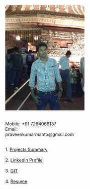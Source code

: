 <div class="row" style="height:500px">
  <div class="column" style="width:50%">
    <img src="/images/my_pic.jpg" alt="Avatar" style="width:300px"><br>
    <br><p>
    Mobile: +91 7264068137<br>
    Email:  praveenkumarmahto@gmail.com
    </p>
  </div>
  <div class="column" style="width:50%">
     <br>
    1. <a href="https://docs.google.com/spreadsheets/d/196dpdOQBLRD3QeWGQGqGXTiU1Ks_OpdkjbuOl9tiX4o/edit#gid=0">Projects Summary</a><br><br>
    2. <a href="https://www.linkedin.com/in/praveenkumarmahto">LinkedIn Profile</a> <br><br>
    3. <a href="https://github.com/praveenkumarmahto?tab=repositories">GIT</a><br><br>
    4. <a href="https://drive.google.com/file/d/1ATnpBJGE1Lz3SXb5uW95ncbUl_2vlpIM/view?usp=sharing">Resume</a>
    <br><br>
  </div>
</div>